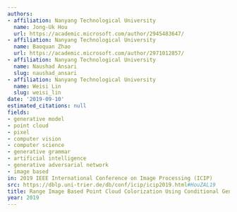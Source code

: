 ```yaml
---
authors:
- affiliation: Nanyang Technological University
  name: Jong-Uk Hou
  url: https://academic.microsoft.com/author/2945483647/
- affiliation: Nanyang Technological University
  name: Baoquan Zhao
  url: https://academic.microsoft.com/author/2971012857/
- affiliation: Nanyang Technological University
  name: Naushad Ansari
  slug: naushad_ansari
- affiliation: Nanyang Technological University
  name: Weisi Lin
  slug: weisi_lin
date: '2019-09-10'
estimated_citations: null
fields:
- generative model
- point cloud
- pixel
- computer vision
- computer science
- generative grammar
- artificial intelligence
- generative adversarial network
- image based
in: 2019 IEEE International Conference on Image Processing (ICIP)
src: https://dblp.uni-trier.de/db/conf/icip/icip2019.html#HouZAL19
title: Range Image Based Point Cloud Colorization Using Conditional Generative Model
year: 2019
---
```

